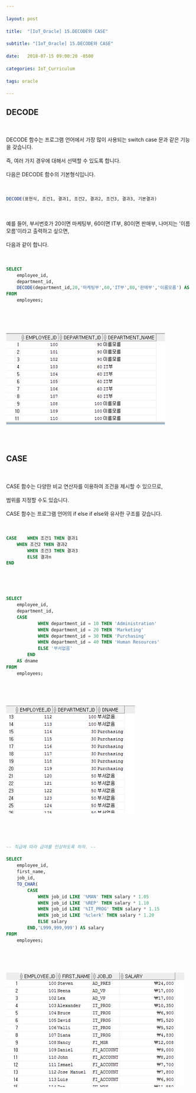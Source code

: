 ```yaml
---

layout: post

title:  "[IoT_Oracle] 15.DECODE와 CASE"

subtitle: "[IoT_Oracle] 15.DECODE와 CASE"

date:   2018-07-15 09:00:20 -0500

categories: IoT_Curriculum

tags: oracle

---
```


## DECODE

<br>
<br>
DECODE 함수는 프로그램 언어에서 가장 많이 사용되는 switch case 문과 같은 기능을 갖습니다.
<br>
<br>
즉, 여러 가지 경우에 대해서 선택할 수 있도록 합니다.
<br>
<br>
다음은 DECODE 함수의 기본형식입니다.
<br>
<br>
<br>

```sql
DECODE(표현식, 조건1, 결과1, 조건2, 결과2, 조건3, 결과3, 기본결과)
```

<br>
<br>
예를 들어, 부서번호가 20이면 마케팅부, 60이면 IT부, 80이면 판매부, 나머지는 '이름모름'이라고 출력하고 싶으면,
<br>
<br>
다음과 같이 합니다.
<br>
<br>
<br>

```sql
SELECT
    employee_id,
    department_id,
    DECODE(department_id,20,'마케팅부',60,'IT부',80,'판매부','이름모름') AS department_name
FROM
    employees;
```

<br>
<br>
<br>

![image](/image/Oracle_image/Oracle_image_94.png)

<br>
<br>

## CASE

<br>
<br>
CASE 함수는 다양한 비교 연산자를 이용하여 조건을 제시할 수 있으므로,
<br>
<br>
범위를 지정할 수도 있습니다.
<br>
<br>
CASE 함수는 프로그램 언어의 if else if else와 유사한 구조를 갖습니다.
<br>
<br>
<br>

```sql
CASE	WHEN 조건1 THEN 결과1
	WHEN 조건2 THEN 결과2
        WHEN 조건3 THEN 결과3
        ELSE 결과n
END
```

<br>
<br>
<br>

```sql
SELECT
    employee_id,
    department_id,
    CASE
            WHEN department_id = 10 THEN 'Administration' 
            WHEN department_id = 20 THEN 'Marketing'
            WHEN department_id = 30 THEN 'Purchasing'
            WHEN department_id = 40 THEN 'Human Resources'
            ELSE '부서없음'
        END
    AS dname
FROM
    employees;
```

<br>
<br>
<br>

![image](/image/Oracle_image/Oracle_image_95.png)

<br>
<br>
<br>

```sql
-- 직급에 따라 급여를 인상하도록 하자. --

SELECT
    employee_id,
    first_name,
    job_id,
    TO_CHAR(
        CASE
            WHEN job_id LIKE '%MAN' THEN salary * 1.05
            WHEN job_id LIKE '%REP' THEN salary * 1.10
            WHEN job_id LIKE '%IT_PROG' THEN salary * 1.15
            WHEN job_id LIKE '%clerk' THEN salary * 1.20
            ELSE salary
        END,'L999,999,999') AS salary
FROM
    employees;
```

<br>
<br>
<br>

![image](/image/Oracle_image/Oracle_image_96.png)
